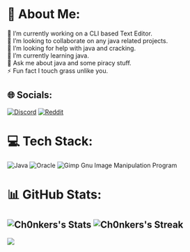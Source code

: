 # 💫 About Me:
🔭 I’m currently working on a CLI based Text Editor.<br>👯 I’m looking to collaborate on any java related projects.<br>🤝 I’m looking for help with java and cracking.<br>🌱 I’m currently learning java.<br>💬 Ask me about java and some piracy stuff.<br>⚡ Fun fact I touch grass unlike you.


## 🌐 Socials:
[![Discord](https://img.shields.io/badge/Discord-%237289DA.svg?logo=discord&logoColor=white)](https://discord.gg/https://discord.gg/physics) [![Reddit](https://img.shields.io/badge/Reddit-%23FF4500.svg?logo=Reddit&logoColor=white)](https://reddit.com/user/idk) 

# 💻 Tech Stack:
![Java](https://img.shields.io/badge/java-%23ED8B00.svg?style=for-the-badge&logo=java&logoColor=white) ![Oracle](https://img.shields.io/badge/Oracle-F80000?style=for-the-badge&logo=oracle&logoColor=white) ![Gimp Gnu Image Manipulation Program](https://img.shields.io/badge/Gimp-657D8B?style=for-the-badge&logo=gimp&logoColor=FFFFFF)
# 📊 GitHub Stats:
![Ch0nkers's Stats](https://github-readme-stats.vercel.app/api?username=Ch0nkers&theme=radical&show_icons=true&hide_border=true&count_private=false)
![Ch0nkers's Streak](https://github-readme-streak-stats.herokuapp.com/?user=Ch0nkers&theme=radical&hide_border=true)
---
[![](https://visitcount.itsvg.in/api?id=Ch0nkers&icon=2&color=1)](https://visitcount.itsvg.in)
